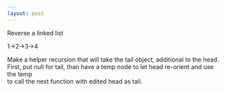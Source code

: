 ```yaml
---
layout: post
---
```

  

Reverse a linked list  
  
1->2->3->4  
  
Make a helper recursion that will take the tail object, additional to the head.  
First, put null for tail, than have a temp node to let head re-orient and use the temp  
to call the next function with edited head as tail.  